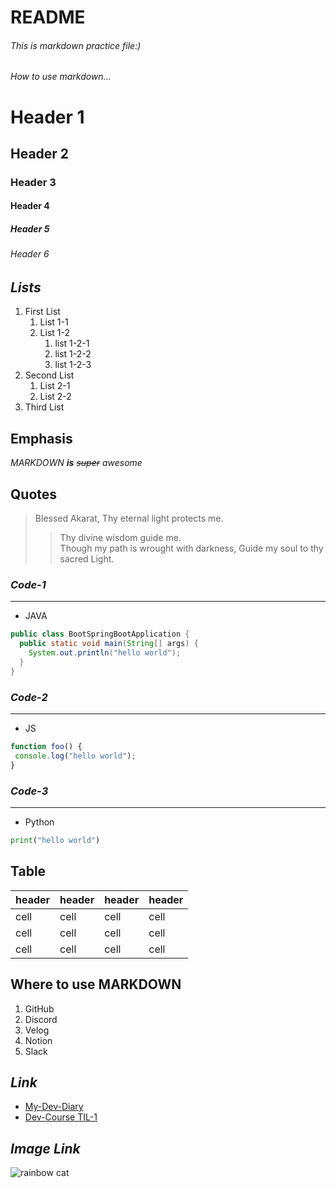 README
===

###### This is markdown practice file:)
###### How to use markdown...

# Header 1
## Header 2
### Header 3
#### Header 4
##### Header 5
###### Header 6

## _Lists_
1. First List
   1. List 1-1
   2. List 1-2
      1. list 1-2-1
      2. list 1-2-2
      3. list 1-2-3
2. Second List
   1. List 2-1
   2. List 2-2
3. Third List

## Emphasis
_MARKDOWN **is** ~~super~~ awesome_

## Quotes
> Blessed Akarat, Thy eternal light protects me.
>> Thy divine wisdom guide me. <br>
>> Though my path is wrought with darkness, Guide my soul to thy sacred Light.

### _Code-1_
* * *
+ JAVA
```java
public class BootSpringBootApplication {
  public static void main(String[] args) {
    System.out.println("hello world");
  }
}
```

### _Code-2_
* * *
+ JS
```javascript
function foo() {
 console.log("hello world");
}
```

### _Code-3_
* * *
+ Python
```python
print("hello world")
```
## Table

header|header|header|header
---|---|---|---
cell|cell|cell|cell
cell|cell|cell|cell
cell|cell|cell|cell

## Where to use **MARKDOWN**
1. GitHub
2. Discord
3. Velog
4. Notion
5. Slack

## _**Link**_
+ [My-Dev-Diary](https://jae-yon.notion.site/6c539e7e93bf435aa4accd3a7b7cc79e?pvs=4)
+ [Dev-Course TIL-1](https://www.notion.so/TIL-1-8b8b541400064bfdbd297601be554414?pvs=4)

## _**Image Link**_
![rainbow cat](https://i.namu.wiki/i/Fn9A4jerbuggM6wTrtN0ItBh3M6BHA6UM5feDn1yKlm33nwS-4MgzN6Dn_QPiM6EGsdbs9jd7Lw9OtqENkggtQ.gif)
